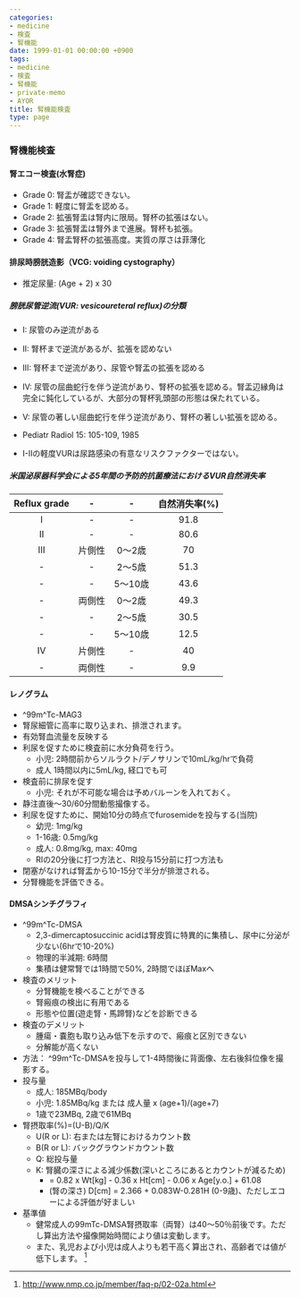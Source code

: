 ```yaml
---
categories:
- medicine
- 検査
- 腎機能
date: 1999-01-01 00:00:00 +0900
tags:
- medicine
- 検査
- 腎機能
- private-memo
- AYOR
title: 腎機能検査
type: page
---
```


### 腎機能検査

#### 腎エコー検査(水腎症)

- Grade 0: 腎盂が確認できない。
- Grade 1: 軽度に腎盂を認める。
- Grade 2: 拡張腎盂は腎内に限局。腎杯の拡張はない。
- Grade 3: 拡張腎盂は腎外まで進展。腎杯も拡張。
- Grade 4: 腎盂腎杯の拡張高度。実質の厚さは菲薄化

#### 排尿時膀胱造影（VCG: voiding cystography）

- 推定尿量: (Age + 2) x 30

##### 膀胱尿管逆流(VUR: vesicoureteral reflux)の分類

- I: 尿管のみ逆流がある
- II: 腎杯まで逆流があるが、拡張を認めない
- III: 腎杯まで逆流があり、尿管や腎盂の拡張を認める
- IV:
    尿管の屈曲蛇行を伴う逆流があり、腎杯の拡張を認める。腎盂辺縁角は完全に鈍化しているが、大部分の腎杯乳頭部の形態は保たれている。
- V: 尿管の著しい屈曲蛇行を伴う逆流があり、腎杯の著しい拡張を認める。
- Pediatr Radiol 15: 105-109, 1985

- I-IIの軽度VURは尿路感染の有意なリスクファクターではない。

##### 米国泌尿器科学会による5年間の予防的抗菌療法におけるVUR自然消失率

|Reflux grade|-|-|自然消失率(%)|
|:---:|:---:|:---:|:---:|
|I|-|-|91.8|
|II|-|-|80.6|
|III|片側性|0〜2歳|70|
|-|-|2〜5歳|51.3|
|-|-|5〜10歳|43.6|
|-|両側性|0〜2歳|49.3|
|-|-|2〜5歳|30.5|
|-|-|5〜10歳|12.5|
|IV|片側性|-|40|
|-|両側性|-|9.9|

#### レノグラム

- ^99m^Tc-MAG3
- 腎尿細管に高率に取り込まれ、排泄されます。
- 有効腎血流量を反映する
- 利尿を促すために検査前に水分負荷を行う。
  - 小児: 2時間前からソルラクト/デノサリンで10mL/kg/hrで負荷
  - 成人 1時間以内に5mL/kg, 経口でも可
- 検査前に排尿を促す
  - 小児: それが不可能な場合は予めバルーンを入れておく。
- 静注直後〜30/60分間動態撮像する。
- 利尿を促すために、開始10分の時点でfurosemideを投与する(当院)
  - 幼児: 1mg/kg
  - 1-16歳: 0.5mg/kg
  - 成人: 0.8mg/kg, max: 40mg
  - RIの20分後に打つ方法と、RI投与15分前に打つ方法も
- 閉塞がなければ腎盂から10-15分で半分が排泄される。
- 分腎機能を評価できる。

#### DMSAシンチグラフィ

- ^99m^Tc-DMSA
  - 2,3-dimercaptosuccinic
        acidは腎皮質に特異的に集積し、尿中に分泌が少ない(6hrで10-20%)
  - 物理的半減期: 6時間
  - 集積は健常腎では1時間で50%, 2時間でほぼMaxへ
- 検査のメリット
  - 分腎機能を検べることができる
  - 腎瘢痕の検出に有用である
  - 形態や位置(遊走腎・馬蹄腎)などを診断できる
- 検査のデメリット
  - 腫瘍・嚢胞も取り込み低下を示すので、瘢痕と区別できない
  - 分解能が高くない
- 方法：
    ^99m^Tc-DMSAを投与して1-4時間後に背面像、左右後斜位像を撮影する。
- 投与量
  - 成人: 185MBq/body
  - 小児: 1.85MBq/kg または 成人量 x (age+1)/(age+7)
  - 1歳で23MBq, 2歳で61MBq
- 腎摂取率(%)=(U-B)/Q/K
  - U(R or L): 右または左腎におけるカウント数
  - B(R or L): バックグラウンドカウント数
  - Q: 総投与量
  - K:
        腎臓の深さによる減少係数(深いところにあるとカウントが減るため)
    - = 0.82 x Wt\[kg\] - 0.36 x Ht\[cm\] - 0.06 x Age\[y.o.\] +
            61.08
    - (腎の深さ) D\[cm\] = 2.366 + 0.083W-0.281H
            (0-9歳)、ただしエコーによる評価が好ましい
- 基準値
  - 健常成人の99mTc-DMSA腎摂取率（両腎）は40～50％前後です。ただし算出方法や撮像開始時間により値は変動します。
  - また、乳児および小児は成人よりも若干高く算出され、高齢者では値が低下します。
        [^1]

[^1]: <http://www.nmp.co.jp/member/faq-p/02-02a.html>
